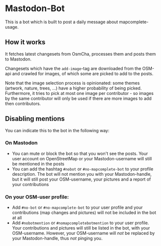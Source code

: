 # Mastodon-Bot

This is a bot which is built to post a daily message about mapcomplete-usage.

## How it works

It fetches latest changesets from OsmCha, processes them and posts them to Mastodon.

Changesets which have the `add-image`-tag are downloaded from the OSM-api and crawled for images, of which some are picked to add to the posts.

Note that the image selection process is opinionated: some themes (artwork, nature, trees, ...) have a higher probability of being picked.
Furthermore, it tries to pick at most one image per contributor - so images by the same contributor will only be used if there are more images to add then contributors.

## Disabling mentions

You can indicate this to the bot in the following way:

### On Mastodon

- You can mute or block the bot so that you won't see the posts. Your user account on OpenStreetMap or your Mastodon-username will still be mentioned in the posts
- You can add the hashtag `#nobot` or `#no-mapcomplete-bot` to your profile description. The bot will not mention you with your Mastodon-handle, but it will still post your OSM-username, your pictures and a report of your contributions

### On your OSM-user profile:

- Add `#no-bot` or `#no-mapcomplete-bot` to your user profile and your contributions (map changes and pictures) will not be included in the bot at all
- Add `#nobotmention` or `#nomapcompletebotmention` to your user profile. Your contributions and pictures will still be listed in the bot, with your OSM-username. However, your OSM-username will _not_ be replaced by your Mastodon-handle, thus _not_ pinging you.
